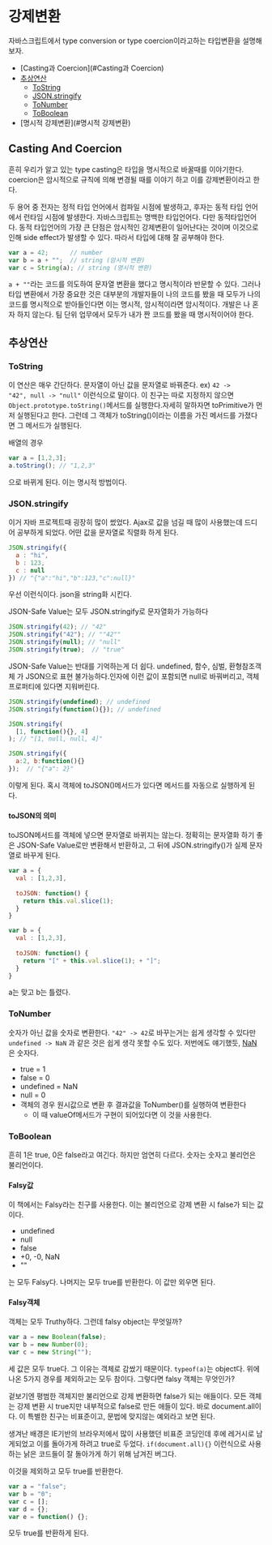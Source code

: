 # 강제변환

자바스크립트에서 type conversion or type coercion이라고하는 타입변환을 설명해보자.

* [Casting과 Coercion](#Casting과 Coercion)
* [추상연산](#추상연산)
  * [ToString](#ToString)
  * [JSON.stringify](#JSON.stringify)
  * [ToNumber](#ToNumber)
  * [ToBoolean](#ToBoolean)
* [명시적 강제변환](#명시적 강제변환)

## Casting And Coercion

흔히 우리가 알고 있는 type casting은 타입을 명시적으로 바꿀때를 이야기한다. coercion은 암시적으로 규칙에 의해 변경될 때를 이야기 하고 이를 강제변환이라고 한다.

두 용어 중 전자는 정적 타입 언어에서 컴파일 시점에 발생하고, 후자는 동적 타입 언어에서 런타임 시점에 발생한다. 자바스크립트는 명백한 타입언어다. 다만 동적타입언어다. 동적 타입언어의 가장 큰 단점은 암시적인 강제변환이 일어난다는 것이며 이것으로 인해 side effect가 발생할 수 있다. 따라서 타입에 대해 잘 공부해야 한다.

```javascript
var a = 42; 	 // number
var b = a + "";  // string (암시적 변환)
var c = String(a); // string (명시적 변환)
```

`a + ""`라는 코드를 의도하여 문자열 변환을 했다고 명시적이라 반문할 수 있다. 그러나 타입 변환에서 가장 중요한 것은 대부분의 개발자들이 나의 코드를 봤을 때 모두가 나의 코드를 명시적으로 받아들인다면 이는 명시적, 암시적이라면 암시적이다. 개발은 나 혼자 하지 않는다. 팀 단위 업무에서 모두가 내가 짠 코드를 봤을 때 명시적이어야 한다.

## 추상연산

### ToString

이 연산은 매우 간단하다. 문자열이 아닌 값을 문자열로 바꿔준다. ex) `42 -> "42", null -> "null"` 이런식으로 말이다. 이 친구는 따로 지정하지 않으면 `Object.prototype.toString()`메서드를 실행한다.자세히 말하자면 toPrimitive가 먼저 실행된다고 한다. 그런데 그 객체가 toString()이라는 이름을 가진 메서드를 가졌다면 그 메서드가 실행된다. 

배열의 경우 

```javascript
var a = [1,2,3];
a.toString(); // "1,2,3"
```

으로 바뀌게 된다. 이는 명시적 방법이다.

### JSON.stringify

이거 자바 프로젝트때 굉장히 많이 썼었다. Ajax로 값을 넘길 때 많이 사용했는데 드디어 공부하게 되었다. 어떤 값을 문자열로 직렬화 하게 된다. 

```javascript
JSON.stringify({
  a : "hi",
  b : 123,
  c : null
}) // "{"a":"hi","b":123,"c":null}" 
```

우선 이런식이다. json을 string화 시킨다.

JSON-Safe Value는 모두 JSON.stringify로 문자열화가 가능하다

```javascript
JSON.stringify(42); // "42"
JSON.stringify("42"); // ""42""
JSON.stringify(null); // "null"
JSON.stringify(true);  // "true"
```

JSON-Safe Value는 반대를 기억하는게 더 쉽다. undefined, 함수, 심벌, 환형참조객체 가 JSON으로 표현 불가능하다.인자에 이런 값이 포함되면 null로 바꿔버리고, 객체 프로퍼티에 있다면 지워버린다.

```javascript
JSON.stringify(undefined); // undefined
JSON.stringify(function(){}); // undefined

JSON.stringify(
  [1, function(){}, 4]
); // "[1, null, null, 4]"

JSON.stringify({
  a:2, b:function(){}
});  // "{"a": 2}"
```

이렇게 된다. 혹시 객체에 toJSON()메서드가 있다면 메서드를 자동으로 실행하게 된다.

#### toJSON의 의미

toJSON메서드를 객체에 넣으면 문자열로 바뀌지는 않는다. 정확히는 문자열화 하기 좋은 JSON-Safe Value로만 변환해서 반환하고, 그 뒤에 JSON.stringify()가 실제 문자열로 바꾸게 된다. 

```javascript
var a = {
  val : [1,2,3],
  
  toJSON: function() {
    return this.val.slice(1);
  }
}

var b = {
  val : [1,2,3],
  
  toJSON: function() {
    return "[" + this.val.slice(1); + "]";
  }
}
```

a는 맞고 b는 틀렸다. 

### ToNumber

숫자가 아닌 값을 숫자로 변환한다. `"42" -> 42`로 바꾸는거는 쉽게 생각할 수 있다만 `undefined -> NaN` 과 같은 것은 쉽게 생각 못할 수도 있다.  저번에도 얘기했듯, [NaN](./type.md#NaN)은 숫자다.

- true = 1
- false = 0
- undefined = NaN
- null = 0
- 객체의 경우 원시값으로 변환 후 결과값을 ToNumber()를 실행하여 변환한다
  - 이 때 valueOf메서드가 구현이 되어있다면 이 것을 사용한다.

### ToBoolean

흔히 1은 true, 0은 false라고 여긴다. 하지만 엄연히 다르다. 숫자는 숫자고 불리언은 불리언이다.

#### Falsy값

이 책에서는 Falsy라는 친구를 사용한다. 이는 불리언으로 강제 변환 시 false가 되는 값이다. 

* undefined
* null
* false
* +0, -0, NaN
* ""

는 모두 Falsy다. 나머지는 모두 true를 반환한다. 이 값만 외우면 된다. 

#### Falsy객체

객체는 모두 Truthy하다. 그런데 falsy object는 무엇일까?

```javascript
var a = new Boolean(false);
var b = new Number(0);
var c = new String("");
```

세 값은 모두 true다. 그 이유는 객체로 감쌌기 때문이다. `typeof(a)`는 object다. 위에 나온 5가지 경우를 제외하고는 모두 참이다. 그렇다면 falsy 객체는 무엇인가?

겉보기엔 평범한 객체지만 불리언으로 강제 변환하면 false가 되는 애들이다. 모든 객체는 강제 변환 시 true지만 내부적으로 false로 만든 애들이 있다. 바로 document.all이다.  이 특별한 친구는 비표준이고, 문법에 맞지않는 예외라고 보면 된다.

생겨난 배경은 IE기반의 브라우저에서 많이 사용했던 비표준 코딩인데 후에 레거시로 남게되었고 이를 돌아가게 하려고 true로 두었다. `if(document.all){}` 이런식으로 사용하는 낡은 코드들이 잘 돌아가게 하기 위해 남겨진 버그다.

이것을 제외하고 모두 true를 반환한다.

```javascript
var a = "false";
var b = "0";
var c = [];
var d = {};
var e = function() {};
```

모두 true를 반환하게 된다.
